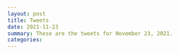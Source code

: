 ```yaml
---
layout: post
title: Tweets
date: 2021-11-23
summary: These are the tweets for November 23, 2021.
categories:
---
```


